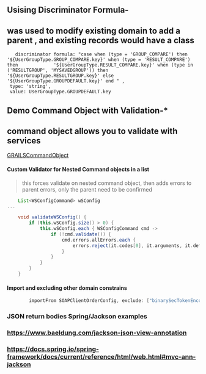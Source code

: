 ## Usising Discriminator Formula-
## was used to modify existing domain to add a parent , and existing records would have a class
       discriminator formula: "case when (type = 'GROUP_COMPARE') then '${UserGroupType.GROUP_COMPARE.key}' when (type = 'RESULT_COMPARE') then             '${UserGroupType.RESULT_COMPARE.key}' when (type in ('RESULTGROUP', 'MYSAVEDGROUP')) then '${UserGroupType.RESULTGROUP.key}' else '${UserGroupType.GROUPDEFAULT.key}' end " ,
     type: 'string',
     value: UserGroupType.GROUPDEFAULT.key


## Demo Command Object with Validation-*
## command object allows you to validate with services

<a href="https://gist.github.com/14paxton/282d48ed20642c697315e15dffb7df2d"> GRAILSCommandObject </a>

#### Custom Validator for Nested Command objects in a list
> this forces validate on nested command object, then adds errors to parent errors, only the parent need to be confirmed
```groovy
    List<WSConfigCommand> wSConfig
...

    void validateWSConfig() {
        if (this.wSConfig.size() > 0) {
            this.wSConfig.each { WSConfigCommand cmd ->
                if (!cmd.validate()) {
                    cmd.errors.allErrors.each {
                        errors.reject(it.codes[0], it.arguments, it.defaultMessage)
                    }
                }
            }
        }
    }
```

#### Import and excluding other domain constrains
```groovy
        importFrom SOAPClientOrderConfig, exclude: ["binarySecTokenEncodingType", "binarySecTokenValueType", "countryCodeFormat"]
```


### JSON return bodies Spring/Jackson examples
### https://www.baeldung.com/jackson-json-view-annotation

###        https://docs.spring.io/spring-framework/docs/current/reference/html/web.html#mvc-ann-jackson
